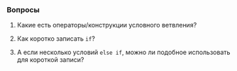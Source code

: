 ### Вопросы

1. Какие есть операторы/конструкции условного ветвления?

2. Как коротко записать `if`?

3. А если несколько условий `else if`, можно ли подобное использовать для короткой записи?
